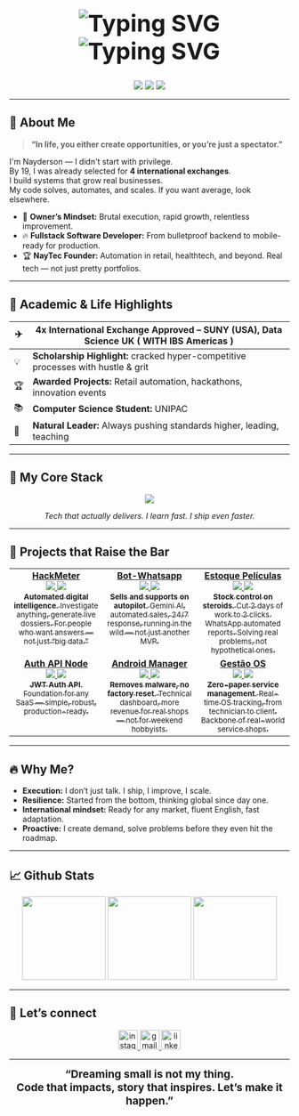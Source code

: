 <h1 align="center" style="font-size:2.6rem;">
  <img src="https://readme-typing-svg.demolab.com?font=Fira+Code&weight=700&size=28&duration=3000&pause=800&color=E4405F&center=true&vCenter=true&width=800&lines=Nayderson+Oliveira" alt="Typing SVG" />
  <br>
  <img src="https://readme-typing-svg.demolab.com?font=Fira+Code&weight=800&size=31&duration=2800&pause=1200&color=E4405F&center=true&vCenter=true&width=900&lines=Evolution+is+Law.;This+is+Nayderson.;Fullstack+Software+Developer.;4x+International+Exchange+Winner.;Automate%2C+Scale%2C+Own+the+Future." alt="Typing SVG" />
</h1>

<p align="center">
  <img src="https://img.shields.io/badge/%F0%9F%8C%8D%20%20Barbacena%2C%20Brazil-222831?style=for-the-badge&logo=homeassistant&logoColor=white" />
  <img src="https://img.shields.io/badge/%F0%9F%8F%86%204x%20International%20Exchange-E4405F?style=for-the-badge&logo=airplane&logoColor=white" />
  <img src="https://komarev.com/ghpvc/?username=Nerdzter&style=for-the-badge&color=222831" />
</p>

---

## 🚀 About Me 

> <b>“In life, you either create opportunities, or you’re just a spectator.”</b>

I'm Nayderson — I didn't start with privilege.  
By 19, I was already selected for **4 international exchanges**.  
I build systems that grow real businesses.  
My code solves, automates, and scales. If you want average, look elsewhere.

- 🧠 **Owner’s Mindset:** Brutal execution, rapid growth, relentless improvement.
- 🔥 **Fullstack Software Developer:** From bulletproof backend to mobile-ready for production.
- 🏆 **NayTec Founder:** Automation in retail, healthtech, and beyond. Real tech — not just pretty portfolios.

---

## 🥇 Academic & Life Highlights

| ✈️ | **4x International Exchange Approved** – SUNY (USA), Data Science UK ( WITH  IBS Americas ) |
|----|---------------------------------------------------------------------------------------------|
| 💡 | **Scholarship Highlight:** cracked hyper-competitive processes with hustle & grit   |
| 🏆 | **Awarded Projects:** Retail automation, hackathons, innovation events                        |
| 📚 | **Computer Science Student:** UNIPAC | Barbacena, Brazil                                     |
| 🚀 | **Natural Leader:** Always pushing standards higher, leading, teaching                        |

---

## 🧰 My Core Stack

<div align="center">
  <img src="https://skillicons.dev/icons?i=python,java,flutter,js,ts,nodejs,react,firebase,mysql,sqlite,dart,html,css,bash,git,linux" />
</div>
<p align="center"><i>Tech that actually delivers. I learn fast. I ship even faster.</i></p>

---

## 🦾 Projects that Raise the Bar

<table width="100%">
  <tr>
    <td width="32%" valign="top" align="center">
      <a href="https://github.com/Nerdzter/HackMeter">
        <b>HackMeter</b><br>
        <img src="https://img.shields.io/badge/-Node.js-222?style=flat&logo=nodedotjs" /> 
        <img src="https://img.shields.io/badge/-Python-222?style=flat&logo=python" /><br>
        <sub><b>Automated digital intelligence.</b> Investigate anything, generate live dossiers. For people who want answers — not just “big data.”</sub>
      </a>
    </td>
    <td width="32%" valign="top" align="center">
      <a href="https://github.com/Nerdzter/Bot-Whatsapp">
        <b>Bot-Whatsapp</b><br>
        <img src="https://img.shields.io/badge/-n8n-222?style=flat&logo=n8n" />
        <img src="https://img.shields.io/badge/-Docker-222?style=flat&logo=docker" /><br>
        <sub><b>Sells and supports on autopilot.</b> Gemini AI, automated sales, 24/7 response, running in the wild — not just another MVP.</sub>
      </a>
    </td>
    <td width="32%" valign="top" align="center">
      <a href="https://github.com/Nerdzter/EstoquePeliculas">
        <b>Estoque Películas</b><br>
        <img src="https://img.shields.io/badge/-Flutter-222?style=flat&logo=flutter" />
        <img src="https://img.shields.io/badge/-SQLite-222?style=flat&logo=sqlite" /><br>
        <sub><b>Stock control on steroids.</b> Cut 2 days of work to 2 clicks. WhatsApp automated reports. Solving real problems, not hypothetical ones.</sub>
      </a>
    </td>
  </tr>
  <tr>
    <td width="32%" valign="top" align="center">
      <a href="https://github.com/Nerdzter/auth-api-node">
        <b>Auth API Node</b><br>
        <img src="https://img.shields.io/badge/-Node.js-222?style=flat&logo=nodedotjs" />
        <img src="https://img.shields.io/badge/-MongoDB-222?style=flat&logo=mongodb" /><br>
        <sub><b>JWT Auth API.</b> Foundation for any SaaS — simple, robust, production-ready.</sub>
      </a>
    </td>
    <td width="32%" valign="top" align="center">
      <a href="https://github.com/Nerdzter/NayTec-Android-Manager">
        <b>Android Manager</b><br>
        <img src="https://img.shields.io/badge/-Electron-222?style=flat&logo=electron" />
        <img src="https://img.shields.io/badge/-ADB-222?style=flat&logo=android" /><br>
        <sub><b>Removes malware, no factory reset.</b> Technical dashboard, more revenue for real shops — not for weekend hobbyists.</sub>
      </a>
    </td>
    <td width="32%" valign="top" align="center">
      <a href="https://github.com/Nerdzter/gest-oOS">
        <b>Gestão OS</b><br>
        <img src="https://img.shields.io/badge/-Flutter-222?style=flat&logo=flutter" />
        <img src="https://img.shields.io/badge/-Firebase-222?style=flat&logo=firebase" /><br>
        <sub><b>Zero-paper service management.</b> Real-time OS tracking, from technician to client. Backbone of real-world service shops.</sub>
      </a>
    </td>
  </tr>
</table>

---

## 🔥 Why Me?

- **Execution:** I don’t just talk. I ship, I improve, I scale.
- **Resilience:** Started from the bottom, thinking global since day one.
- **International mindset:** Ready for any market, fluent English, fast adaptation.
- **Proactive:** I create demand, solve problems before they even hit the roadmap.

---

## 📈 Github Stats

<p align="center">
  <img src="https://github-readme-stats.vercel.app/api/top-langs?username=Nerdzter&layout=compact&card_width=320&langs_count=7&theme=dracula&hide_border=false" height="150" />
  <img src="https://streak-stats.demolab.com?user=Nerdzter&mode=daily&theme=dracula&hide_border=false&border_radius=5" height="150" />
  <img src="https://github-readme-stats.vercel.app/api?username=Nerdzter&show_icons=true&include_all_commits=true&count_private=true&theme=dracula&hide_border=false" height="150" />
</p>

---

## 💼 Let’s connect

<div align="center">
  <a href="https://instagram.com/eunayderson" target="_blank">
    <img src="https://img.shields.io/static/v1?message=Instagram&logo=instagram&label=&color=E4405F&logoColor=white&labelColor=&style=for-the-badge" height="35" alt="instagram logo"/>
  </a>
  <a href="mailto:nayderson.contato@gmail.com">
    <img src="https://img.shields.io/static/v1?message=Gmail&logo=gmail&label=&color=D14836&logoColor=white&labelColor=&style=for-the-badge" height="35" alt="gmail logo"/>
  </a>
  <a href="https://br.linkedin.com/in/nayderson-oliveira-751ba6217" target="_blank">
    <img src="https://img.shields.io/static/v1?message=LinkedIn&logo=linkedin&label=&color=0077B5&logoColor=white&labelColor=&style=for-the-badge" height="35" alt="linkedin logo"/>
  </a>
</div>

---

<div align="center" style="font-size:1.2rem;font-weight:700;">
  <b>“Dreaming small is not my thing.<br>
  Code that impacts, story that inspires. Let’s make it happen.”</b>
</div>
